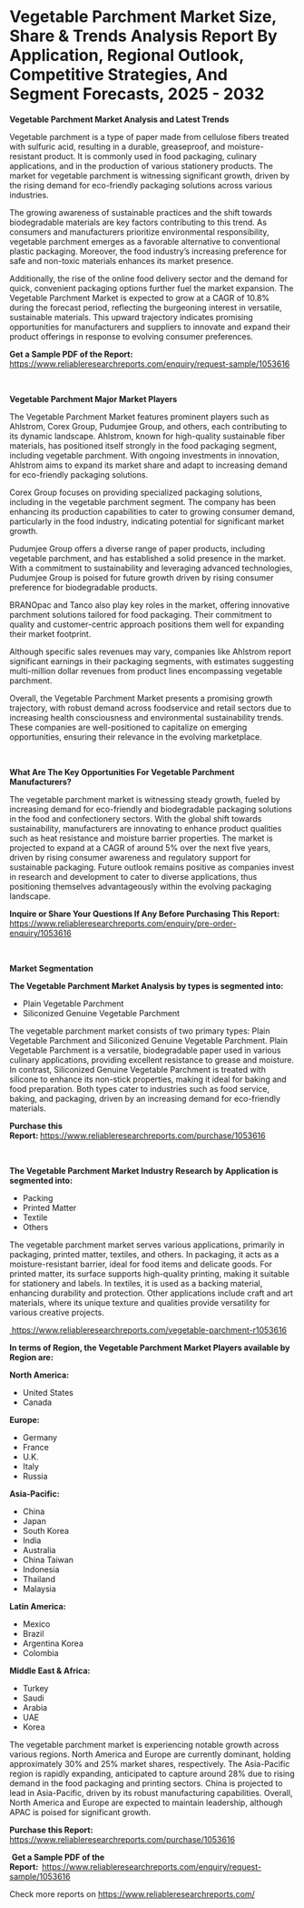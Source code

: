 <p><h1>Vegetable Parchment Market Size, Share & Trends Analysis Report By Application, Regional Outlook, Competitive Strategies, And Segment Forecasts, 2025 - 2032</h1></p><p><strong>Vegetable Parchment Market Analysis and Latest Trends</strong></p>
<p><p>Vegetable parchment is a type of paper made from cellulose fibers treated with sulfuric acid, resulting in a durable, greaseproof, and moisture-resistant product. It is commonly used in food packaging, culinary applications, and in the production of various stationery products. The market for vegetable parchment is witnessing significant growth, driven by the rising demand for eco-friendly packaging solutions across various industries. </p><p>The growing awareness of sustainable practices and the shift towards biodegradable materials are key factors contributing to this trend. As consumers and manufacturers prioritize environmental responsibility, vegetable parchment emerges as a favorable alternative to conventional plastic packaging. Moreover, the food industry’s increasing preference for safe and non-toxic materials enhances its market presence.</p><p>Additionally, the rise of the online food delivery sector and the demand for quick, convenient packaging options further fuel the market expansion. The Vegetable Parchment Market is expected to grow at a CAGR of 10.8% during the forecast period, reflecting the burgeoning interest in versatile, sustainable materials. This upward trajectory indicates promising opportunities for manufacturers and suppliers to innovate and expand their product offerings in response to evolving consumer preferences.</p></p>
<p><strong>Get a Sample PDF of the Report:&nbsp;</strong> <a href="https://www.reliableresearchreports.com/enquiry/request-sample/1053616?utm_campaign=117&utm_medium=2&utm_source=Github&utm_content=ia&utm_term=30012025&utm_id=vegetable-parchment">https://www.reliableresearchreports.com/enquiry/request-sample/1053616</a></p>
<p>&nbsp;</p>
<p><strong>Vegetable Parchment Major Market Players</strong></p>
<p><p>The Vegetable Parchment Market features prominent players such as Ahlstrom, Corex Group, Pudumjee Group, and others, each contributing to its dynamic landscape. Ahlstrom, known for high-quality sustainable fiber materials, has positioned itself strongly in the food packaging segment, including vegetable parchment. With ongoing investments in innovation, Ahlstrom aims to expand its market share and adapt to increasing demand for eco-friendly packaging solutions.</p><p>Corex Group focuses on providing specialized packaging solutions, including in the vegetable parchment segment. The company has been enhancing its production capabilities to cater to growing consumer demand, particularly in the food industry, indicating potential for significant market growth.</p><p>Pudumjee Group offers a diverse range of paper products, including vegetable parchment, and has established a solid presence in the market. With a commitment to sustainability and leveraging advanced technologies, Pudumjee Group is poised for future growth driven by rising consumer preference for biodegradable products.</p><p>BRANOpac and Tanco also play key roles in the market, offering innovative parchment solutions tailored for food packaging. Their commitment to quality and customer-centric approach positions them well for expanding their market footprint.</p><p>Although specific sales revenues may vary, companies like Ahlstrom report significant earnings in their packaging segments, with estimates suggesting multi-million dollar revenues from product lines encompassing vegetable parchment.</p><p>Overall, the Vegetable Parchment Market presents a promising growth trajectory, with robust demand across foodservice and retail sectors due to increasing health consciousness and environmental sustainability trends. These companies are well-positioned to capitalize on emerging opportunities, ensuring their relevance in the evolving marketplace.</p></p>
<p>&nbsp;</p>
<p><strong>What Are The Key Opportunities For Vegetable Parchment Manufacturers?</strong></p>
<p><p>The vegetable parchment market is witnessing steady growth, fueled by increasing demand for eco-friendly and biodegradable packaging solutions in the food and confectionery sectors. With the global shift towards sustainability, manufacturers are innovating to enhance product qualities such as heat resistance and moisture barrier properties. The market is projected to expand at a CAGR of around 5% over the next five years, driven by rising consumer awareness and regulatory support for sustainable packaging. Future outlook remains positive as companies invest in research and development to cater to diverse applications, thus positioning themselves advantageously within the evolving packaging landscape.</p></p>
<p><strong>Inquire or Share Your Questions If Any Before Purchasing This Report:</strong> <a href="https://www.reliableresearchreports.com/enquiry/pre-order-enquiry/1053616?utm_campaign=117&utm_medium=2&utm_source=Github&utm_content=ia&utm_term=30012025&utm_id=vegetable-parchment">https://www.reliableresearchreports.com/enquiry/pre-order-enquiry/1053616</a></p>
<p>&nbsp;</p>
<p><strong>Market Segmentation</strong></p>
<p><strong>The Vegetable Parchment Market Analysis by types is segmented into:</strong></p>
<p><ul><li>Plain Vegetable Parchment</li><li>Siliconized Genuine Vegetable Parchment</li></ul></p>
<p><p>The vegetable parchment market consists of two primary types: Plain Vegetable Parchment and Siliconized Genuine Vegetable Parchment. Plain Vegetable Parchment is a versatile, biodegradable paper used in various culinary applications, providing excellent resistance to grease and moisture. In contrast, Siliconized Genuine Vegetable Parchment is treated with silicone to enhance its non-stick properties, making it ideal for baking and food preparation. Both types cater to industries such as food service, baking, and packaging, driven by an increasing demand for eco-friendly materials.</p></p>
<p><strong>Purchase this Report:&nbsp;</strong><a href="https://www.reliableresearchreports.com/purchase/1053616?utm_campaign=117&utm_medium=2&utm_source=Github&utm_content=ia&utm_term=30012025&utm_id=vegetable-parchment">https://www.reliableresearchreports.com/purchase/1053616</a></p>
<p>&nbsp;</p>
<p><strong>The Vegetable Parchment Market Industry Research by Application is segmented into:</strong></p>
<p><ul><li>Packing</li><li>Printed Matter</li><li>Textile</li><li>Others</li></ul></p>
<p><p>The vegetable parchment market serves various applications, primarily in packaging, printed matter, textiles, and others. In packaging, it acts as a moisture-resistant barrier, ideal for food items and delicate goods. For printed matter, its surface supports high-quality printing, making it suitable for stationery and labels. In textiles, it is used as a backing material, enhancing durability and protection. Other applications include craft and art materials, where its unique texture and qualities provide versatility for various creative projects.</p></p>
<p><a href="https://www.reliableresearchreports.com/vegetable-parchment-r1053616?utm_campaign=117&utm_medium=2&utm_source=Github&utm_content=ia&utm_term=30012025&utm_id=vegetable-parchment">&nbsp;https://www.reliableresearchreports.com/vegetable-parchment-r1053616</a></p>
<p><strong>In terms of Region, the Vegetable Parchment Market Players available by Region are:</strong></p>
<p>
    <p> <strong> North America: </strong>
        <ul>
            <li>United States</li>
            <li>Canada</li>
        </ul>
        </p> 
    <p> <strong> Europe: </strong>
        <ul>
            <li>Germany</li>
            <li>France</li>
            <li>U.K.</li>
            <li>Italy</li>
            <li>Russia</li>
        </ul>
        </p> 
    <p> <strong> Asia-Pacific: </strong>
        <ul>
            <li>China</li>
            <li>Japan</li>
            <li>South Korea</li>
            <li>India</li>
            <li>Australia</li>
            <li>China Taiwan</li>
            <li>Indonesia</li>
            <li>Thailand</li>
            <li>Malaysia</li>
        </ul>
        </p> 
    <p> <strong> Latin America: </strong>
        <ul>
            <li>Mexico</li>
            <li>Brazil</li>
            <li>Argentina Korea</li>
            <li>Colombia</li>
        </ul>
        </p> 
    <p> <strong> Middle East & Africa: </strong>
        <ul>
            <li>Turkey</li>
            <li>Saudi</li>
            <li>Arabia</li>
            <li>UAE</li>
            <li>Korea</li>
        </ul>
    </p>
    </p>
<p><p>The vegetable parchment market is experiencing notable growth across various regions. North America and Europe are currently dominant, holding approximately 30% and 25% market shares, respectively. The Asia-Pacific region is rapidly expanding, anticipated to capture around 28% due to rising demand in the food packaging and printing sectors. China is projected to lead in Asia-Pacific, driven by its robust manufacturing capabilities. Overall, North America and Europe are expected to maintain leadership, although APAC is poised for significant growth.</p></p>
<p><strong>Purchase this Report: </strong><a href="https://www.reliableresearchreports.com/purchase/1053616?utm_campaign=117&utm_medium=2&utm_source=Github&utm_content=ia&utm_term=30012025&utm_id=vegetable-parchment">https://www.reliableresearchreports.com/purchase/1053616</a></p>
<p>&nbsp;<strong>Get a Sample PDF of the Report:&nbsp;&nbsp;</strong><a href="https://www.reliableresearchreports.com/enquiry/request-sample/1053616?utm_campaign=117&utm_medium=2&utm_source=Github&utm_content=ia&utm_term=30012025&utm_id=vegetable-parchment">https://www.reliableresearchreports.com/enquiry/request-sample/1053616</a></p>
<p><strong></strong></p>
<p>Check more reports on <a href="https://www.reliableresearchreports.com/?utm_campaign=117&utm_medium=2&utm_source=Github&utm_content=ia&utm_term=30012025&utm_id=vegetable-parchment">https://www.reliableresearchreports.com/</a></p>